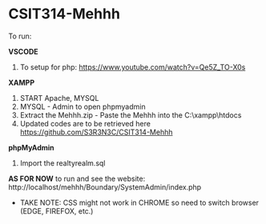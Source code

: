 # CSIT314-Mehhh

To run:

**VSCODE**
1. To setup for php: https://www.youtube.com/watch?v=Qe5Z_TO-X0s

**XAMPP**
1. START Apache, MYSQL
2. MYSQL - Admin to open phpmyadmin
3. Extract the Mehhh.zip - Paste the Mehhh into the C:\xampp\htdocs
4. Updated codes are to be retrieved here https://github.com/S3R3N3C/CSIT314-Mehhh

**phpMyAdmin** 
1. Import the realtyrealm.sql


**AS FOR NOW**
to run and see the website: http://localhost/mehhh/Boundary/SystemAdmin/index.php
* TAKE NOTE: CSS might not work in CHROME so need to switch browser (EDGE, FIREFOX, etc.)
